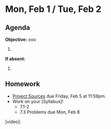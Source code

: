 Mon, Feb 1 / Tue, Feb 2 
==================  
  
Agenda  
---------  
**Objective:** ooo
  
1. 

**If absent:** 

1. 
  
Homework   
-------------  
- [Project Sources][research] due Friday, Feb 5 at 11:59pm.
- Work on your [Syllabus]!
	- 7.1-2 
	- 7.3 Problems due Mon, Feb 8

[research]: https://avon.schoology.com/assignment/4621629308/

[video]:
<!--stackedit_data:
eyJoaXN0b3J5IjpbMTMwODkxOTQwNiw1MTEyMzg0MjEsLTE1Mz
A0NzgwMjEsMTgxNzg0NDAxNywtMTM1NzgwMzgxMiwxODQ3NDA0
MzM3LDM4MTIzODU0NCwtMTg1OTcyNjA3Nyw3MTU1NjYwODEsMj
EzODAxMjUxOCwtMjE0NjM3MDgxMF19
-->